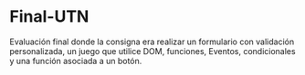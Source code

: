# Final-UTN
Evaluación final donde la consigna era realizar un formulario con validación personalizada, un juego que utilice DOM, funciones, Eventos, condicionales y una función asociada a un botón.
